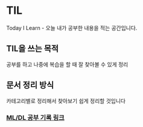 # TIL
Today I Learn - 오늘 내가 공부한 내용을 적는 공간입니다.

## TIL을 쓰는 목적
공부를 하고 나중에 복습을 할 때 잘 찾아볼 수 있게 정리

## 문서 정리 방식
카테고리별로 정리해서 찾아보기 쉽게 정리할 것입니다

### [ML/DL 공부 기록 링크](https://www.notion.so/oreumi/c7b8e7a8cc374f0cabe3ef9781897ff4)
